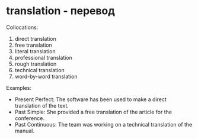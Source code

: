 # translation - перевод


Collocations:

1. direct translation
2. free translation
3. literal translation
4. professional translation
5. rough translation
6. technical translation
7. word-by-word translation

Examples:

- Present Perfect: The software has been used to make a direct translation of the text.
- Past Simple: She provided a free translation of the article for the conference.
- Past Continuous: The team was working on a technical translation of the manual.
